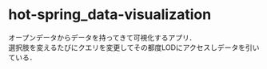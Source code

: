 # hot-spring_data-visualization  
オープンデータからデータを持ってきて可視化するアプリ．  
選択肢を変えるたびにクエリを変更してその都度LODにアクセスしデータを引いている．